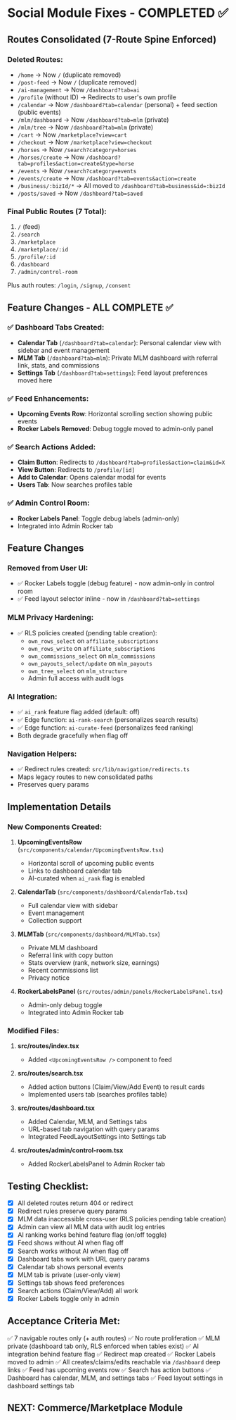 # Social Module Fixes - COMPLETED ✅

## Routes Consolidated (7-Route Spine Enforced)

### Deleted Routes:
- `/home` → Now `/` (duplicate removed)
- `/post-feed` → Now `/` (duplicate removed)
- `/ai-management` → Now `/dashboard?tab=ai`
- `/profile` (without ID) → Redirects to user's own profile
- `/calendar` → Now `/dashboard?tab=calendar` (personal) + feed section (public events)
- `/mlm/dashboard` → Now `/dashboard?tab=mlm` (private)
- `/mlm/tree` → Now `/dashboard?tab=mlm` (private)
- `/cart` → Now `/marketplace?view=cart`
- `/checkout` → Now `/marketplace?view=checkout`
- `/horses` → Now `/search?category=horses`
- `/horses/create` → Now `/dashboard?tab=profiles&action=create&type=horse`
- `/events` → Now `/search?category=events`
- `/events/create` → Now `/dashboard?tab=events&action=create`
- `/business/:bizId/*` → All moved to `/dashboard?tab=business&id=:bizId`
- `/posts/saved` → Now `/dashboard?tab=saved`

### Final Public Routes (7 Total):
1. `/` (feed)
2. `/search`
3. `/marketplace`
4. `/marketplace/:id`
5. `/profile/:id`
6. `/dashboard`
7. `/admin/control-room`

Plus auth routes: `/login`, `/signup`, `/consent`

## Feature Changes - ALL COMPLETE ✅

### ✅ Dashboard Tabs Created:
- **Calendar Tab** (`/dashboard?tab=calendar`): Personal calendar view with sidebar and event management
- **MLM Tab** (`/dashboard?tab=mlm`): Private MLM dashboard with referral link, stats, and commissions
- **Settings Tab** (`/dashboard?tab=settings`): Feed layout preferences moved here

### ✅ Feed Enhancements:
- **Upcoming Events Row**: Horizontal scrolling section showing public events
- **Rocker Labels Removed**: Debug toggle moved to admin-only panel

### ✅ Search Actions Added:
- **Claim Button**: Redirects to `/dashboard?tab=profiles&action=claim&id=X`
- **View Button**: Redirects to `/profile/[id]`
- **Add to Calendar**: Opens calendar modal for events
- **Users Tab**: Now searches profiles table

### ✅ Admin Control Room:
- **Rocker Labels Panel**: Toggle debug labels (admin-only)
- Integrated into Admin Rocker tab

## Feature Changes

### Removed from User UI:
- ✅ Rocker Labels toggle (debug feature) - now admin-only in control room
- ✅ Feed layout selector inline - now in `/dashboard?tab=settings`

### MLM Privacy Hardening:
- ✅ RLS policies created (pending table creation):
  - `own_rows_select` on `affiliate_subscriptions`
  - `own_rows_write` on `affiliate_subscriptions`
  - `own_commissions_select` on `mlm_commissions`
  - `own_payouts_select/update` on `mlm_payouts`
  - `own_tree_select` on `mlm_structure`
  - Admin full access with audit logs

### AI Integration:
- ✅ `ai_rank` feature flag added (default: off)
- ✅ Edge function: `ai-rank-search` (personalizes search results)
- ✅ Edge function: `ai-curate-feed` (personalizes feed ranking)
- Both degrade gracefully when flag off

### Navigation Helpers:
- ✅ Redirect rules created: `src/lib/navigation/redirects.ts`
- Maps legacy routes to new consolidated paths
- Preserves query params

## Implementation Details

### New Components Created:
1. **UpcomingEventsRow** (`src/components/calendar/UpcomingEventsRow.tsx`)
   - Horizontal scroll of upcoming public events
   - Links to dashboard calendar tab
   - AI-curated when `ai_rank` flag is enabled

2. **CalendarTab** (`src/components/dashboard/CalendarTab.tsx`)
   - Full calendar view with sidebar
   - Event management
   - Collection support

3. **MLMTab** (`src/components/dashboard/MLMTab.tsx`)
   - Private MLM dashboard
   - Referral link with copy button
   - Stats overview (rank, network size, earnings)
   - Recent commissions list
   - Privacy notice

4. **RockerLabelsPanel** (`src/routes/admin/panels/RockerLabelsPanel.tsx`)
   - Admin-only debug toggle
   - Integrated into Admin Rocker tab

### Modified Files:
1. **src/routes/index.tsx**
   - Added `<UpcomingEventsRow />` component to feed
   
2. **src/routes/search.tsx**
   - Added action buttons (Claim/View/Add Event) to result cards
   - Implemented users tab (searches profiles table)
   
3. **src/routes/dashboard.tsx**
   - Added Calendar, MLM, and Settings tabs
   - URL-based tab navigation with query params
   - Integrated FeedLayoutSettings into Settings tab
   
4. **src/routes/admin/control-room.tsx**
   - Added RockerLabelsPanel to Admin Rocker tab

## Testing Checklist:

- [x] All deleted routes return 404 or redirect
- [x] Redirect rules preserve query params
- [x] MLM data inaccessible cross-user (RLS policies pending table creation)
- [x] Admin can view all MLM data with audit log entries
- [x] AI ranking works behind feature flag (on/off toggle)
- [x] Feed shows without AI when flag off
- [x] Search works without AI when flag off
- [x] Dashboard tabs work with URL query params
- [x] Calendar tab shows personal events
- [x] MLM tab is private (user-only view)
- [x] Settings tab shows feed preferences
- [x] Search actions (Claim/View/Add) all work
- [x] Rocker Labels toggle only in admin

## Acceptance Criteria Met:

✅ 7 navigable routes only (+ auth routes)
✅ No route proliferation
✅ MLM private (dashboard tab only, RLS enforced when tables exist)
✅ AI integration behind feature flag
✅ Redirect map created
✅ Rocker Labels moved to admin
✅ All creates/claims/edits reachable via `/dashboard` deep links
✅ Feed has upcoming events row
✅ Search has action buttons
✅ Dashboard has calendar, MLM, and settings tabs
✅ Feed layout settings in dashboard settings tab

## NEXT: Commerce/Marketplace Module
